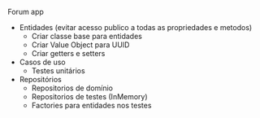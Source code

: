 Forum app

- Entidades (evitar acesso publico a todas as propriedades e metodos)
   - Criar classe base para entidades
   - Criar Value Object para UUID
   - Criar getters e setters
- Casos de uso
   - Testes unitários 
- Repositórios
   - Repositorios de domínio
   - Repositorios de testes (InMemory)
   - Factories para entidades nos testes

